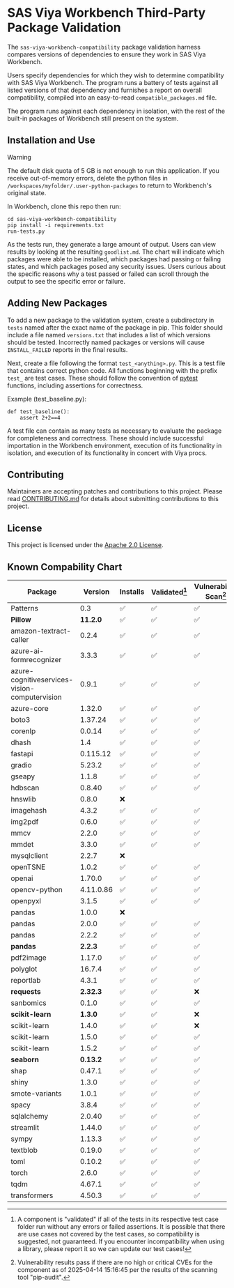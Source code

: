 # SAS Viya Workbench Third-Party Package Validation

The `sas-viya-workbench-compatibility` package validation harness compares versions of dependencies to ensure they work in SAS Viya Workbench.

Users specify dependencies for which they wish to determine compatibility with SAS Viya Workbench.
The program runs a battery of tests against all listed versions of that dependency and furnishes a report on overall compatibility, compiled into an easy-to-read `compatible_packages.md` file.

The program runs against each dependency in isolation, with the rest of the built-in packages of Workbench still present on the system.

## Installation and Use

> [!WARNING]
> The default disk quota of 5 GB is not enough to run this application.
If you receive out-of-memory errors, delete the python files in `/workspaces/myfolder/.user-python-packages` to return to Workbench's original state.

In Workbench, clone this repo then run:

```
cd sas-viya-workbench-compatibility
pip install -i requirements.txt
run-tests.py
```

As the tests run, they generate a large amount of output.
Users can view results by looking at the resulting `goodlist.md`.
The chart will indicate which packages were able to be installed, which packages had passing or failing states, and which packages posed any security issues.
Users curious about the specific reasons why a test passed or failed can scroll through the output to see the specific error or failure.

## Adding New Packages

To add a new package to the validation system, create a subdirectory in `tests` named after the exact name of the package in pip.
This folder should include a file named `versions.txt` that includes a list of which versions should be tested.
Incorrectly named packages or versions will cause `INSTALL_FAILED` reports in the final results.

Next, create a file following the format `test_<anything>.py`.
This is a test file that contains correct python code.
All functions beginning with the prefix `test_` are test cases.
These should follow the convention of [pytest](https://docs.pytest.org/en/stable/contents.html) functions, including assertions for correctness.

Example (test_baseline.py):

```
def test_baseline():
    assert 2+2==4
```

A test file can contain as many tests as necessary to evaluate the package for completeness and correctness.
These should include successful importation in the Workbench environment, execution of its functionality in isolation, and execution of its functionality in concert with Viya procs.

## Contributing

Maintainers are accepting patches and contributions to this project.
Please read [CONTRIBUTING.md](CONTRIBUTING.md) for details about submitting contributions to this project.

## License

This project is licensed under the [Apache 2.0 License](LICENSE).

## Known Compability Chart

| Package | Version | Installs | Validated[^1] | Vulnerability Scan[^2] |
| ------- | ------- | -------- | ---------- | ------------------- |
| Patterns | 0.3 | ✅ | ✅ | ✅ |
| **Pillow** | **11.2.0** | ✅ | ✅ | ✅ |
| amazon-textract-caller | 0.2.4 | ✅ | ✅ | ✅ |
| azure-ai-formrecognizer | 3.3.3 | ✅ | ✅ | ✅ |
| azure-cognitiveservices-vision-computervision | 0.9.1 | ✅ | ✅ | ✅ |
| azure-core | 1.32.0 | ✅ | ✅ | ✅ |
| boto3 | 1.37.24 | ✅ | ✅ | ✅ |
| corenlp | 0.0.14 | ✅ | ✅ | ✅ |
| dhash | 1.4 | ✅ | ✅ | ✅ |
| fastapi | 0.115.12 | ✅ | ✅ | ✅ |
| gradio | 5.23.2 | ✅ | ✅ | ✅ |
| gseapy | 1.1.8 | ✅ | ✅ | ✅ |
| hdbscan | 0.8.40 | ✅ | ✅ | ✅ |
| hnswlib | 0.8.0 | ❌ |  |  |
| imagehash | 4.3.2 | ✅ | ✅ | ✅ |
| img2pdf | 0.6.0 | ✅ | ✅ | ✅ |
| mmcv | 2.2.0 | ✅ | ✅ | ✅ |
| mmdet | 3.3.0 | ✅ | ✅ | ✅ |
| mysqlclient | 2.2.7 | ❌ |  |  |
| openTSNE | 1.0.2 | ✅ | ✅ | ✅ |
| openai | 1.70.0 | ✅ | ✅ | ✅ |
| opencv-python | 4.11.0.86 | ✅ | ✅ | ✅ |
| openpyxl | 3.1.5 | ✅ | ✅ | ✅ |
| pandas | 1.0.0 | ❌ |  |  |
| pandas | 2.0.0 | ✅ | ✅ | ✅ |
| pandas | 2.2.2 | ✅ | ✅ | ✅ |
| **pandas** | **2.2.3** | ✅ | ✅ | ✅ |
| pdf2image | 1.17.0 | ✅ | ✅ | ✅ |
| polyglot | 16.7.4 | ✅ | ✅ | ✅ |
| reportlab | 4.3.1 | ✅ | ✅ | ✅ |
| **requests** | **2.32.3** | ✅ | ✅ | ❌ |
| sanbomics | 0.1.0 | ✅ | ✅ | ✅ |
| **scikit-learn** | **1.3.0** | ✅ | ✅ | ❌ |
| scikit-learn | 1.4.0 | ✅ | ✅ | ❌ |
| scikit-learn | 1.5.0 | ✅ | ✅ | ✅ |
| scikit-learn | 1.5.2 | ✅ | ✅ | ✅ |
| **seaborn** | **0.13.2** | ✅ | ✅ | ✅ |
| shap | 0.47.1 | ✅ | ✅ | ✅ |
| shiny | 1.3.0 | ✅ | ✅ | ✅ |
| smote-variants | 1.0.1 | ✅ | ✅ | ✅ |
| spacy | 3.8.4 | ✅ | ✅ | ✅ |
| sqlalchemy | 2.0.40 | ✅ | ✅ | ✅ |
| streamlit | 1.44.0 | ✅ | ✅ | ✅ |
| sympy | 1.13.3 | ✅ | ✅ | ✅ |
| textblob | 0.19.0 | ✅ | ✅ | ✅ |
| toml | 0.10.2 | ✅ | ✅ | ✅ |
| torch | 2.6.0 | ✅ | ✅ | ✅ |
| tqdm | 4.67.1 | ✅ | ✅ | ✅ |
| transformers | 4.50.3 | ✅ | ✅ | ✅ |

[^1]: A component is "validated" if all of the tests in its respective test case folder run without any errors or failed assertions. It is possible that there are use cases not covered by the test cases, so compatibility is suggested, not guaranteed. If you encounter incompatibility when using a library, please report it so we can update our test cases!

[^2]:  Vulnerability results pass if there are no high or critical CVEs for the component as of 2025-04-14 15:16:45 per the results of the scanning tool "pip-audit".
